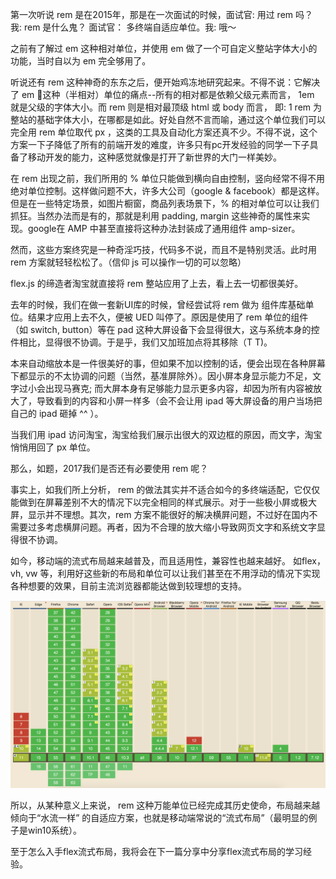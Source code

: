 第一次听说 rem 是在2015年，那是在一次面试的时候，面试官: 用过 rem 吗？ 我: rem 是什么鬼？ 面试官： 多终端自适应单位。我: 哦～

之前有了解过 em 这种相对单位，并使用 em
 做了一个可自定义整站字体大小的功能，当时自以为 em 完全够用了。

听说还有 rem 这种神奇的东东之后，便开始鸡冻地研究起来。不得不说：它解决了 em 这种（半相对）单位的痛点--所有的相对都是依赖父级元素而言， 1em 就是父级的字体大小。而 rem 则是相对最顶级 html 或 body 而言， 即: 1 rem 为整站的基础字体大小，在哪都是如此。好处自然不言而喻，通过这个单位我们可以完全用 rem 单位取代 px ，这类的工具及自动化方案还真不少。不得不说，这个方案一下子降低了所有的前端开发的难度，许多只有pc开发经验的同学一下子具备了移动开发的能力，这种感觉就像是打开了新世界的大门一样美妙。

在 rem 出现之前，我们所用的 % 单位只能做到横向自由控制，竖向经常不得不用绝对单位控制。这样做问题不大，许多大公司（google & facebook）都是这样。但是在一些特定场景，如图片橱窗，商品列表场景下，% 的相对单位可以让我们抓狂。当然办法而是有的，那就是利用 padding, margin 这些神奇的属性来实现。google在 AMP 中甚至直接将这种办法封装成了通用组件 amp-sizer。

然而，这些方案终究是一种奇淫巧技，代码多不说，而且不是特别灵活。此时用 rem 方案就轻轻松松了。（信仰 js 可以操作一切的可以忽略）

flex.js 的缔造者淘宝就直接将 rem 整站应用了上去，看上去一切都很美好。

去年的时候，我们在做一套新UI库的时候，曾经尝试将 rem 做为 组件库基础单位。结果才应用上去不久，便被 UED 叫停了。原因是使用了 rem 单位的组件（如 switch, button）等在 pad 这种大屏设备下会显得很大，这与系统本身的控件相比，显得很不协调。于是乎，我们又加班加点将其移除（T T)。

本来自动缩放本是一件很美好的事，但如果不加以控制的话，便会出现在各种屏幕下都显示的不太协调的问题（当然，基准屏除外）。因小屏本身显示能力不足，文字过小会出现马赛克; 而大屏本身有足够能力显示更多内容，却因为所有内容被放大了，导致看到的内容和小屏一样多（会不会让用 ipad 等大屏设备的用户当场把自己的 ipad 砸掉 ^^ ）。

当我们用 ipad 访问淘宝，淘宝给我们展示出很大的双边框的原因，而文字，淘宝悄悄用回了 px 单位。

那么，如题，2017我们是否还有必要使用 rem 呢？

事实上，如我们所上分析， rem 的做法其实并不适合如今的多终端适配，它仅仅能做到在屏幕差别不大的情况下以完全相同的样式展示。对于一些极小屛或极大屛，显示并不理想。其次，rem 方案不能很好的解决横屛问题，不过好在国内不需要过多考虑横屏问题。再者，因为不合理的放大缩小导致网页文字和系统文字显得很不协调。

如今，移动端的流式布局越来越普及，而且适用性，兼容性也越来越好。
如flex，vh, vw 等，利用好这些新的布局和单位可以让我们甚至在不用浮动的情况下实现各种想要的效果，目前主流浏览器都能达做到较理想的支持。

![](https://raw.githubusercontent.com/lwdgit/blog/gh-pages/media/201708242241315.png)

所以，从某种意义上来说， rem 这种万能单位已经完成其历史使命，布局越来越倾向于“水流一样” 的自适应方案，也就是移动端常说的“流式布局”（最明显的例子是win10系统）。

至于怎么入手flex流式布局，我将会在下一篇分享中分享flex流式布局的学习经验。







